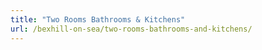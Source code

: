 ```yaml
---
title: "Two Rooms Bathrooms & Kitchens"
url: /bexhill-on-sea/two-rooms-bathrooms-and-kitchens/
---
```

